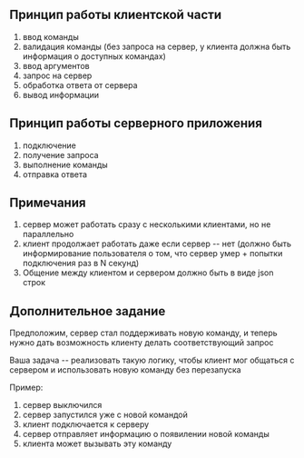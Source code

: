 ## Принцип работы клиентской части
1. ввод команды 
2. валидация команды (без запроса на сервер, у клиента должна быть информация о доступных командах)
3. ввод аргументов 
4. запрос на сервер 
5. обработка ответа от сервера 
6. вывод информации 


## Принцип работы серверного приложения
1. подключение 
3. получение запроса
4. выполнение команды
5. отправка ответа


## Примечания
1. сервер может работать сразу с несколькими клиентами, но не параллельно 
2. клиент продолжает работать даже если сервер -- нет (должно быть информирование пользователя о том, что сервер умер + попытки подключения раз в N секунд)
3. Общение между клиентом и сервером должно быть в виде json строк


## Дополнительное задание

Предположим, сервер стал поддерживать новую команду, и теперь нужно дать возможность клиенту делать соответствующий запрос

Ваша задача -- реализовать такую логику, чтобы клиент мог общаться с сервером и использовать новую команду без перезапуска

Пример:
1. сервер выключился 
2. сервер запустился уже с новой командой
3. клиент подключается к серверу
4. сервер отправляет информацию о появилении новой команды
5. клиента может вызывать эту команду
